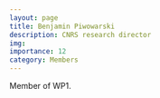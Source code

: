 ```yaml
---
layout: page
title: Benjamin Piwowarski
description: CNRS research director
img:
importance: 12
category: Members
---
```


Member of WP1.
